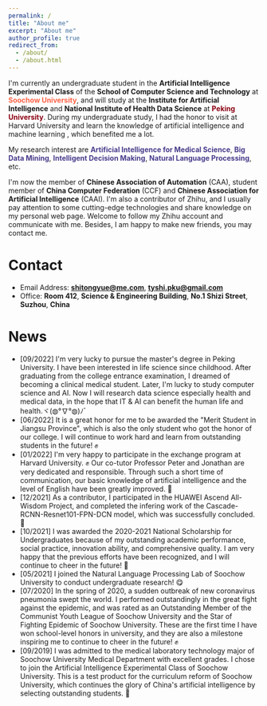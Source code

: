 ```yaml
---
permalink: /
title: "About me"
excerpt: "About me"
author_profile: true
redirect_from: 
  - /about/
  - /about.html
---
```


I'm currently an undergraduate student in the **Artificial Intelligence Experimental Class** of the **School of Computer Science and Technology** at **<font color="#FF6347">Soochow University</font>**, and will study at the **Institute for Artificial Intelligence** and **National Institute of Health Data Science** at **<font color="#8B0012">Peking University</font>**. During my undergraduate study, I had the honor to visit at Harvard University and learn the knowledge of artificial intelligence and machine learning , which benefited me a lot.

My research interest are **<font color="#483D8B">Artificial Intelligence for Medical Science</font>**, **<font color="#483D8B">Big Data Mining</font>**, **<font color="#483D8B">Intelligent Decision Making</font>**, **<font color="#483D8B">Natural Language Processing</font>**, etc.

I'm now the member of **Chinese Association of Automation** (CAA), student member of **China Computer Federation** (CCF) and **Chinese Association for Artificial Intelligence** (CAAI). I'm also a contributor of Zhihu, and I usually pay attention to some cutting-edge technologies and share knowledge on my personal web page. Welcome to follow my Zhihu account and communicate with me. Besides, I am happy to make new friends, you may contact me.


Contact
======
* Email Address: **shitongyue@me.com**, **tyshi.pku@gmail.com**
* Office: **Room 412**, **Science & Engineering Building**, **No.1 Shizi Street**, **Suzhou**, **China**


News
======
* [09/2022] I'm very lucky to pursue the master's degree in Peking University. I have been interested in life science since childhood. After graduating from the college entrance examination, I dreamed of becoming a clinical medical student. Later, I'm lucky to study computer science and AI. Now I will research data science especially health and medical data, in the hope that IT & AI can benefit the human life and health.ヾ(◍°∇°◍)ﾉﾞ
* [06/2022] It is a great honor for me to be awarded the "Merit Student in Jiangsu Province", which is also the only student who got the honor of our college. I will continue to work hard and learn from outstanding students in the future! ✊
* [01/2022] I'm very happy to participate in the exchange program at Harvard University. ✊ Our co-tutor Professor Peter and Jonathan are very dedicated and responsible. Through such a short time of communication, our basic knowledge of artificial intelligence and the level of English have been greatly improved. 🎉
* [12/2021] As a contributor, I participated in the HUAWEI Ascend All-Wisdom Project, and completed the infering work of the Cascade-RCNN-Resnet101-FPN-DCN model, which was successfully concluded. 💪
* [10/2021] I was awarded the 2020-2021 National Scholarship for Undergraduates because of my outstanding academic performance, social practice, innovation ability, and comprehensive quality. I am very happy that the previous efforts have been recognized, and I will continue to cheer in the future! 🎉
* [05/2021] I joined the Natural Language Processing Lab of Soochow University to conduct undergraduate research! 😋
* [07/2020] In the spring of 2020, a sudden outbreak of new coronavirus pneumonia swept the world. I performed outstandingly in the great fight against the epidemic, and was rated as an Outstanding Member of the Communist Youth League of Soochow University and the Star of Fighting Epidemic of Soochow University. These are the first time I have won school-level honors in university, and they are also a milestone inspiring me to continue to cheer in the future! ✊
* [09/2019] I was admitted to the medical laboratory technology major of Soochow University Medical Department with excellent grades. I chose to join the Artificial Intelligence Experimental Class of Soochow University. This is a test product for the curriculum reform of Soochow University, which continues the glory of China's artificial intelligence by selecting outstanding students. 💪